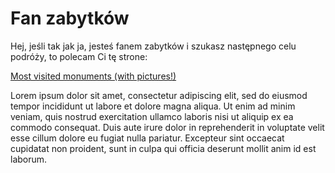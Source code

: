 # Fan zabytków 



 Hej, jeśli tak jak ja, jesteś fanem zabytków i szukasz następnego celu podróży, to polecam Ci tę strone: 

[Most visited monuments (with pictures!)](table_page.md) 

Lorem ipsum dolor sit amet, consectetur adipiscing elit, sed do eiusmod tempor incididunt ut labore et dolore magna aliqua. Ut enim ad minim veniam, quis nostrud exercitation ullamco laboris nisi ut aliquip ex ea commodo consequat. Duis aute irure dolor in reprehenderit in voluptate velit esse cillum dolore eu fugiat nulla pariatur. Excepteur sint occaecat cupidatat non proident, sunt in culpa qui officia deserunt mollit anim id est laborum.